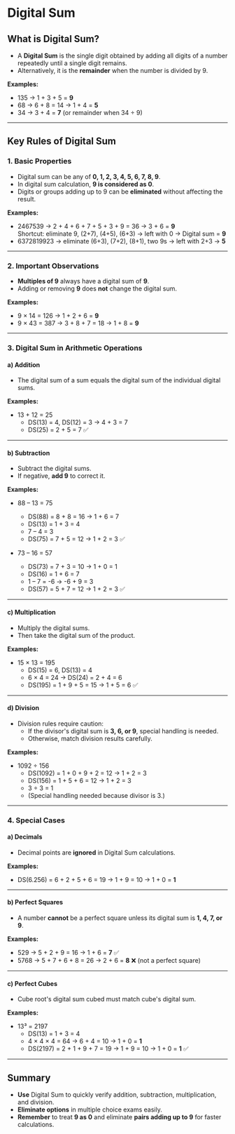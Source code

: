 # Digital Sum

## What is Digital Sum?

- A **Digital Sum** is the single digit obtained by adding all digits of a number repeatedly until a single digit remains.
- Alternatively, it is the **remainder** when the number is divided by 9.

**Examples:**
- 135 → 1 + 3 + 5 = **9**
- 68 → 6 + 8 = 14 → 1 + 4 = **5**
- 34 → 3 + 4 = **7** (or remainder when 34 ÷ 9)

---

## Key Rules of Digital Sum

### 1. Basic Properties

- Digital sum can be any of **0, 1, 2, 3, 4, 5, 6, 7, 8, 9**.
- In digital sum calculation, **9 is considered as 0**.
- Digits or groups adding up to 9 can be **eliminated** without affecting the result.

**Examples:**
- 2467539 → 2 + 4 + 6 + 7 + 5 + 3 + 9 = 36 → 3 + 6 = **9**  
  Shortcut: eliminate 9, (2+7), (4+5), (6+3) → left with 0 → Digital sum = **9**
- 6372819923 → eliminate (6+3), (7+2), (8+1), two 9s → left with 2+3 → **5**

---

### 2. Important Observations

- **Multiples of 9** always have a digital sum of **9**.
- Adding or removing **9** does **not** change the digital sum.

**Examples:**
- 9 × 14 = 126 → 1 + 2 + 6 = **9**
- 9 × 43 = 387 → 3 + 8 + 7 = 18 → 1 + 8 = **9**

---

### 3. Digital Sum in Arithmetic Operations

#### a) Addition

- The digital sum of a sum equals the digital sum of the individual digital sums.

**Examples:**
- 13 + 12 = 25  
  - DS(13) = 4, DS(12) = 3 → 4 + 3 = 7  
  - DS(25) = 2 + 5 = 7 ✅

---

#### b) Subtraction

- Subtract the digital sums.
- If negative, **add 9** to correct it.

**Examples:**
- 88 – 13 = 75  
  - DS(88) = 8 + 8 = 16 → 1 + 6 = 7  
  - DS(13) = 1 + 3 = 4  
  - 7 – 4 = 3  
  - DS(75) = 7 + 5 = 12 → 1 + 2 = 3 ✅

- 73 – 16 = 57  
  - DS(73) = 7 + 3 = 10 → 1 + 0 = 1  
  - DS(16) = 1 + 6 = 7  
  - 1 – 7 = -6 → -6 + 9 = 3  
  - DS(57) = 5 + 7 = 12 → 1 + 2 = 3 ✅

---

#### c) Multiplication

- Multiply the digital sums.
- Then take the digital sum of the product.

**Examples:**
- 15 × 13 = 195  
  - DS(15) = 6, DS(13) = 4  
  - 6 × 4 = 24 → DS(24) = 2 + 4 = 6  
  - DS(195) = 1 + 9 + 5 = 15 → 1 + 5 = 6 ✅

---

#### d) Division

- Division rules require caution:
  - If the divisor's digital sum is **3, 6, or 9**, special handling is needed.
  - Otherwise, match division results carefully.

**Examples:**
- 1092 ÷ 156  
  - DS(1092) = 1 + 0 + 9 + 2 = 12 → 1 + 2 = 3  
  - DS(156) = 1 + 5 + 6 = 12 → 1 + 2 = 3  
  - 3 ÷ 3 = 1  
  - (Special handling needed because divisor is 3.)

---

### 4. Special Cases

#### a) Decimals

- Decimal points are **ignored** in Digital Sum calculations.

**Examples:**
- DS(6.256) = 6 + 2 + 5 + 6 = 19 → 1 + 9 = 10 → 1 + 0 = **1**

---

#### b) Perfect Squares

- A number **cannot** be a perfect square unless its digital sum is **1, 4, 7, or 9**.

**Examples:**
- 529 → 5 + 2 + 9 = 16 → 1 + 6 = **7** ✅
- 5768 → 5 + 7 + 6 + 8 = 26 → 2 + 6 = **8** ❌ (not a perfect square)

---

#### c) Perfect Cubes

- Cube root's digital sum cubed must match cube's digital sum.

**Examples:**
- 13³ = 2197  
  - DS(13) = 1 + 3 = 4  
  - 4 × 4 × 4 = 64 → 6 + 4 = 10 → 1 + 0 = **1**  
  - DS(2197) = 2 + 1 + 9 + 7 = 19 → 1 + 9 = 10 → 1 + 0 = **1** ✅

---

## Summary

- **Use** Digital Sum to quickly verify addition, subtraction, multiplication, and division.
- **Eliminate options** in multiple choice exams easily.
- **Remember** to treat **9 as 0** and eliminate **pairs adding up to 9** for faster calculations.
